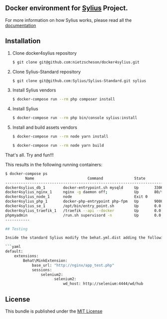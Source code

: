 ## Docker environment for [Sylius](https://sylius.com/) Project. 
For more information on how Sylius works, please read all the [documentation](http://docs.sylius.com)

## Installation

1. Clone docker4sylius repository

    ```bash
    $ git clone git@github.com:nietzscheson/docker4sylius.git
    ```

2. Clone Sylius-Standard repository

    ```bash
    $ git clone git@github.com:Sylius/Sylius-Standard.git sylius
    ```

3. Install Sylius vendors

    ```bash
    $ docker-compose run --rm php composer install
    ```

4. Install Sylius

    ```bash
    $ docker-compose run --rm php bin/console sylius:install
    ```

5. Install and build assets vendors

    ```bash
    $ docker-compose run --rm node yarn install
    ```
    ```bash
    $ docker-compose run --rm node yarn build
    ```

That's all. Try and fun!!!

This results in the following running containers:

```bash
$ docker-compose ps
         Name                        Command              State                      Ports
-------------------------------------------------------------------------------------------------------------
docker4sylius_db_1        docker-entrypoint.sh mysqld     Up       3306/tcp
docker4sylius_nginx_1     nginx -g daemon off;            Up       80/tcp
docker4sylius_node_1      node                            Exit 0
docker4sylius_php_1       docker-php-entrypoint php-fpm   Up       9000/tcp
docker4sylius_se_1        /opt/bin/entry_point.sh         Up       0.0.0.0:4444->4444/tcp
docker4sylius_traefik_1   /traefik --api --docker         Up       0.0.0.0:80->80/tcp, 0.0.0.0:8080->8080/tcp
phpmyadmin                /run.sh supervisord -n          Up       0.0.0.0:81->80/tcp, 9000/tcp
-----------

## Testing

Inside the standard Sylius modify the behat.yml.dist adding the following:

```yaml
default:
    extensions:
        Behat\MinkExtension:
            base_url: "http://nginx/app_test.php"
            sessions:
                selenium2:
                      selenium2:
                          wd_host: http://selenium:4444/wd/hub
```

## License

This bundle is published under the [MIT License](LICENSE)


